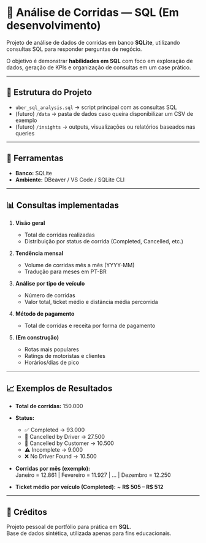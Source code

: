 # 🚕 Análise de Corridas — SQL (Em desenvolvimento)

Projeto de análise de dados de corridas em banco **SQLite**, utilizando consultas SQL para responder perguntas de negócio.  

O objetivo é demonstrar **habilidades em SQL** com foco em exploração de dados, geração de KPIs e organização de consultas em um case prático.

---

## 📂 Estrutura do Projeto
- `uber_sql_analysis.sql` → script principal com as consultas SQL  
- (futuro) `/data` → pasta de dados caso queira disponibilizar um CSV de exemplo  
- (futuro) `/insights` → outputs, visualizações ou relatórios baseados nas queries  

---

## 🧰 Ferramentas
- **Banco:** SQLite  
- **Ambiente:** DBeaver / VS Code / SQLite CLI  

---

## 📊 Consultas implementadas

1. **Visão geral**
   - Total de corridas realizadas
   - Distribuição por status de corrida (Completed, Cancelled, etc.)

2. **Tendência mensal**
   - Volume de corridas mês a mês (YYYY-MM)
   - Tradução para meses em PT-BR

3. **Análise por tipo de veículo**
   - Número de corridas
   - Valor total, ticket médio e distância média percorrida

4. **Método de pagamento**
   - Total de corridas e receita por forma de pagamento  

5. **(Em construção)**
   - Rotas mais populares
   - Ratings de motoristas e clientes
   - Horários/dias de pico  

---

## 📈 Exemplos de Resultados

- **Total de corridas:** 150.000  
- **Status:**  
  - ✅ Completed → 93.000  
  - 🚫 Cancelled by Driver → 27.500  
  - 🚫 Cancelled by Customer → 10.500  
  - ⚠️ Incomplete → 9.000  
  - ❌ No Driver Found → 10.500  

- **Corridas por mês (exemplo):**  
  Janeiro = 12.861 | Fevereiro = 11.927 | ... | Dezembro = 12.250  

- **Ticket médio por veículo (Completed):** ~ **R$ 505 – R$ 512**  

---

## 🙌 Créditos
Projeto pessoal de portfólio para prática em **SQL**.  
Base de dados sintética, utilizada apenas para fins educacionais.
